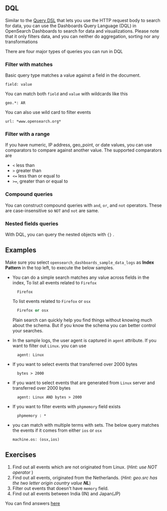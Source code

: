 
## DQL

Similar to the [Query DSL](https://opensearch.org/docs/1.3/opensearch/query-dsl/index) that
lets you use the HTTP request body to search for data, you can use the Dashboards Query
Language (DQL) in OpenSearch Dashboards to search for data and visualizations. Please note that
it only filters data, and you can neither do aggregation, sorting nor any transformations

There are four major types of queries you can run in DQL
### Filter with matches
Basic query type matches a value against a field in the document.

```text
field: value
```
You can match both `field` and `value` with wildcards like this
```text
geo.*: AR
```
You can also use wild card to filter events

```text
url: *www.opensearch.org*
```
### Filter with a range
If you have numeric, IP address, geo_point, or date values, you can use comparators to
compare against another value. The supported comparators are
- `<`  less than
- `>` greater than
- `<=` less than or equal to
- `>=`, greater than or equal to

### Compound queries
You can construct compound queries with `and`, `or`, and `not` operators. These are case-insensitive
so `NOT` and `not` are same.

### Nested fields queries
With DQL, you can query the nested objects with `{}` .

## Examples 
Make sure you select `opensearch_dashboards_sample_data_logs` as **Index Pattern** in the top left,
to execute the below samples.
- You can do a simple search matches any value across fields in the index, To list all events related to `Firefox` 
  ```text
    Firefox
  ```
  To list events related to `Firefox` or `osx`
  ```sql
    Firefox or osx
  ```
  Plain search can quickly help you find things without knowing much about the schema. But if you know 
  the schema you can better control your searches.

- In the sample logs, the user agent is captured in `agent` attribute. If you want to filter out `Linux`. you can use
  ```text
    agent: Linux
  ```
- If you want to select events that transferred over 2000 bytes
  ```text
    bytes > 2000
  ```
- If you want to select events that are generated from `Linux` server and transferred over 2000 bytes
  ```text
    agent: Linux AND bytes > 2000
  ```
- If you want to filter events with `phpmemory` field exists
  ```text
    phpmemory : *
  ```
- you can match with multiple terms with sets. The below query matches the events
  if it comes from either `ios` or `osx`
    ```text
    machine.os: (osx,ios)
    ```
  
## Exercises

1. Find out all events which are not originated from Linux. (_Hint: use NOT operator_ )
2. Find out all events, originated from the Netherlands. (_Hint: geo.src has the two letter origin country value **NL**_)
3. Filter out events that doesn't have `memory` field.
4. Find out all events between India (IN) and Japan(JP)

You can find answers [here](./solutions.md#dql-exercise-solutions)
